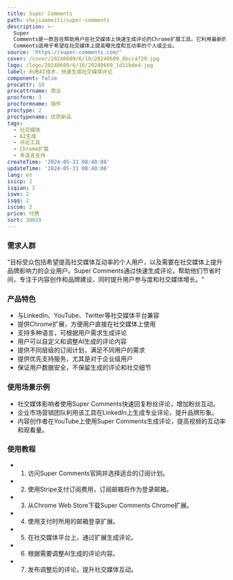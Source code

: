 ```yaml
---
title: Super Comments
path: shejiaomeiti/super-comments
description: >-
  Super
  Comments是一款旨在帮助用户在社交媒体上快速生成评论的Chrome扩展工具。它利用最新的GPT-4o模型，以人工智能技术生成评论，帮助用户提升社交媒体互动和关注度。产品支持多语言，用户可以自定义评论内容，以适应不同的社交媒体平台和个人风格。Super
  Comments适用于希望在社交媒体上提高曝光度和互动率的个人或企业。
source: 'https://super-comments.com/'
cover: /cover/20240609/6/10/20240609_8bcc4f29.jpg
logo: /logo/20240609/6/10/20240609_1d11bde4.jpg
label: 利用AI技术，快速生成社交媒体评论
component: false
procattr: 10
procattrname: 商业
procform: 3
procformname: 插件
proctype: 2
proctypename: 优质新品
tags:
  - 社交媒体
  - AI生成
  - 评论工具
  - Chrome扩展
  - 多语言支持
createTime: '2024-05-31 08:40:08'
updateTime: '2024-05-31 08:40:08'
lang: en
isicp: 2
isqian: 2
iswx: 2
isqq: 2
iscom: 2
price: 付费
sort: 30819
---
```




### 需求人群
"目标受众包括希望提高社交媒体互动率的个人用户，以及需要在社交媒体上提升品牌影响力的企业用户。Super Comments通过快速生成评论，帮助他们节省时间，专注于内容创作和品牌建设，同时提升用户参与度和社交媒体增长。"

### 产品特色
* 与LinkedIn、YouTube、Twitter等社交媒体平台兼容
* 提供Chrome扩展，方便用户直接在社交媒体上使用
* 支持多种语言，可根据用户需求生成评论
* 用户可以自定义和调整AI生成的评论内容
* 提供不同层级的订阅计划，满足不同用户的需求
* 提供优先支持服务，尤其是对于企业级用户
* 保证用户数据安全，不保留生成的评论和社交细节

### 使用场景示例
* 社交媒体影响者使用Super Comments快速回复粉丝评论，增加粉丝互动。
* 企业市场营销团队利用该工具在LinkedIn上生成专业评论，提升品牌形象。
* 内容创作者在YouTube上使用Super Comments生成评论，提高视频的互动率和观看量。

### 使用教程
* 1. 访问Super Comments官网并选择适合的订阅计划。
* 2. 使用Stripe支付订阅费用，订阅邮箱将作为登录邮箱。
* 3. 从Chrome Web Store下载Super Comments Chrome扩展。
* 4. 使用支付时所用的邮箱登录扩展。
* 5. 在社交媒体平台上，通过扩展生成评论。
* 6. 根据需要调整AI生成的评论内容。
* 7. 发布调整后的评论，提升社交媒体互动。

  
